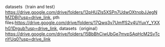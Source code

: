 datasets（train and test）https://drive.google.com/drive/folders/12pHUZls5XSPn7UdwOXtnobJJegNMZDBj?usp=drive_link, 
pth files:https://drive.google.com/drive/folders/17Qwq3v7UmffS2v4UYuxY_YXXhG1Drgub?usp=drive_link, 
datasets（original）https://drive.google.com/drive/folders/15BbBhCiwUbGe7mvpSAqHcM2SvTcnYUq0?usp=drive_link
